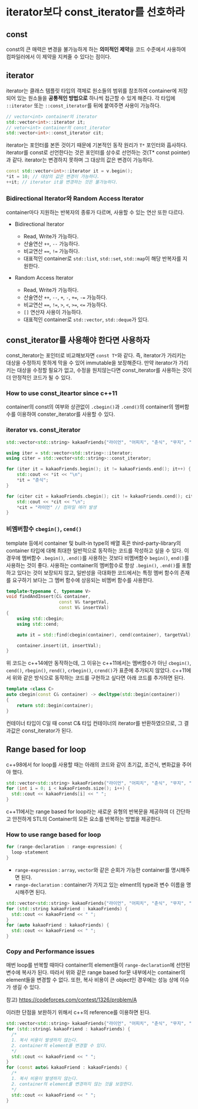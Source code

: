 # iterator보다 const_iterator를 선호하라

## const
const의 큰 매력은 변경을 불가능하게 하는 **의미적인 제약**을 코드 수준에서 사용하여 컴파일러에서 이 제약을 지켜줄 수 있다는 점이다. 

## iterator
iterator는 클래스 템플릿 타입의 객체로 원소들의 범위를 참조하여 container에 저장되어 있는 원소들을 **공통적인 방법으로** 하나씩 접근할 수 있게 해준다. 각 타입에 `::iterator` 또는 `::const_iterator`를 뒤에 붙여주면 사용이 가능하다.

```c++
// vector<int> container의 iterator
std::vector<int>::iterator it;
// vetor<int> container의 const_iterator
std::vector<int>::const_iterator cit;
```
iterator는 포인터를 본뜬 것이기 때문에 기본적인 동작 원리가 `T*` 포인터와 흡사하다. iterator를 const로 선언한다는 것은 포인터를 상수로 선언하는 것(T* const pointer)과 같다. iterator는 변경하지 못하며 그 대상의 값은 변경이 가능하다.

```c++
const std::vector<int>::iterator it = v.begin();
*it = 10; // 대상의 값은 변경이 가능하다.
++it; // iterator it을 변경하는 것은 불가능하다.
```

### Bidirectional Iterator와 Random Access Iterator

container마다 지원하는 반복자의 종류가 다르며, 사용할 수 있는 연산 또한 다르다. 

- Bidirectional Iterator
  - Read, Write가 가능하다.
  - 산술연산 `++`, `--` 가능하다.
  - 비교연산 `==`, `!=` 가능하다.
  - 대표적인 container로 `std::list`, `std::set`, `std::map`이 해당 반복자를 지원한다.

- Random Access Iterator
  - Read, Write가 가능하다.
  - 산술연산 `++`, `--`, `+`, `-`, `+=`, `-=` 가능하다.
  - 비교연산 `==`, `!=`, `>`, `<`, `>=`, `<=` 가능하다.
  - `[]` 연산자 사용이 가능하다.
  - 대표적인 container로 `std::vector`, `std::deque`가 있다.
  
## const_iterator를 사용해야 한다면 사용하자
const_iterator는 포인터로 비교해보자면 `const T*`와 같다. 즉, iterator가 가리키는 대상을 수정하지 못하게 막을 수 있어 immutable을 보장해준다. 만약 iterator가 가리키는 대상을 수정할 필요가 없고, 수정을 원치않는다면 const_iterator를 사용하는 것이 더 안정적인 코드가 될 수 있다.

### How to use const_iteartor since c++11
container의 const의 여부와 상관없이 `.cbegin()`과 `.cend()`의 container의 멤버함수를 이용하여 conster_iterator를 사용할 수 있다.

### iterator vs. const_iterator
```c++
std::vector<std::string> kakaoFriends{"라이언", "어피치", "춘식", "무지", "죠르디"};

using iter = std::vector<std::string>::iterator;
using citer = std::vector<std::string>::const_iterator;

for (iter it = kakaoFriends.begin(); it != kakaoFriends.end(); it++) {
	std::cout << *it << "\n";
	*it = "춘식";
}

for (citer cit = kakaoFriends.cbegin(); cit != kakaoFriends.cend(); cit++) {
	std::cout << *cit << "\n";
	*cit = "라이언" // 컴파일 에러 발생
}
```

### 비멤버함수 `cbegin()`, `cend()`
template 등에서 container 및 built-in type의 배열 혹은 third-party-library의 container 타입에 대해 최대한 일반적으로 동작하는 코드를 작성하고 싶을 수 있다. 이 경우에 멤버함수 `.begin()`, `.end()`를 사용하는 것보다 비멤버함수 `begin()`, `end()`를 사용하는 것이 좋다. 사용하는 container의 멤버함수로 항상 `.begin()`, `.end()`를 포함하고 있다는 것이 보장되지 않고, 일반성을 극대화한 코드에서는 특정 멤버 함수의 존재를 요구하기 보다는 그 멤버 함수에 상응되는 비멤버 함수를 사용한다.

```c++
template<typename C, typename V>
void findAndInsert(C& container,
                    const V& targetVal,
                    const V& insertVal)
{
    using std::cbegin;
    using std::cend;

    auto it = std::find(cbegin(container), cend(container), targetVal);

    container.insert(it, insertVal);
}
```

위 코드는 c++14에만 동작하는데, 그 이유는 c++11에서는 멤버함수가 아닌 `cbegin()`, `cend()`, `rbegin()`, `rend()`, `crbegin()`, `crend()`가 표준에 추가되지 않았다. c++11에서 위와 같은 방식으로 동작하는 코드를 구현하고 싶다면 아래 코드를 추가하면 된다.

```c++
template <class C>
auto cbegin(const C& container) -> decltype(std::begin(container))
{
    return std::begin(container);
}
```

컨테이너 타입이 C일 때 const C& 타입 컨테이너의 iterator를 반환하였으므로, 그 결과값은 const_iterator가 된다.

## Range based for loop
c++98에서 for loop를 사용할 때는 아래의 코드와 같이 초기값, 조건식, 변화값을 주어야 했다.

```c++
std::vector<std::string> kakaoFriends{"라이언", "어피치", "춘식", "무지", "죠르디"};
for (int i = 0; i < kakaoFriends.size(); i++) {
  std::cout << kakaoFriends[i] << " ";
}
```
c++11에서는 range based for loop라는 새로운 유형의 반복문을 제공하여 더 간단하고 안전하게 STL의 Container의 모든 요소를 반복하는 방법을 제공한다.

### How to use range based for loop

```c++
for (range-declaration : range-expression) {
  loop-statement
}
```
- `range-expression` : `array`, `vector`와 같은 순회가 가능한 container를 명시해주면 된다.
- `range-declaration` : container가 가지고 있는 elment의 type과 변수 이름을 명시해주면 된다.

```c++
std::vector<std::string> kakaoFriends{"라이언", "어피치", "춘식", "무지", "죠르디"};
for (std::string kakaoFriend : kakaoFriends) {
  std::cout << kakaoFriend << " ";
}
for (auto kakaoFriend : kakaoFriends) {
  std::cout << kakaoFriend << " ";
}
```

### Copy and Performance issues

매번 loop를 반복할 때마다 container의 element들이 `range-declaration`에 선언된 변수에 복사가 된다. 따라서 위와 같은 range based for문 내부에서는 container의 element들을 변경할 수 없다. 또한, 복사 비용이 큰 object인 경우에는 성능 상에 이슈가 생길 수 있다.

참고) https://codeforces.com/contest/1326/problem/A

이러한 단점을 보완하기 위해서 c++의 reference를 이용하면 된다.

```c++
std::vector<std::string> kakaoFriends{"라이언", "어피치", "춘식", "무지", "죠르디"};
for (std::string& kakaoFriend : kakaoFriends) {
  /*
  1. 복사 비용이 발생하지 않는다.
  2. container의 element를 변경할 수 있다.
  */
  std::cout << kakaoFriend << " ";
}
for (const auto& kakaoFriend : kakaoFriends) {
  /*
  1. 복사 비용이 발생하지 않는다.
  2. container의 element를 변경하지 않는 것을 보장한다.
  */
  std::cout << kakaoFriend << " ";
}
```